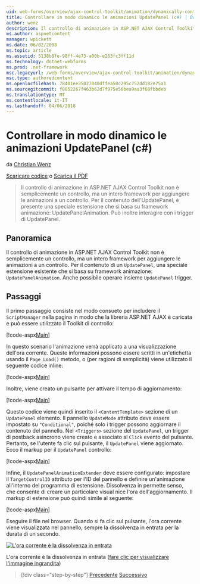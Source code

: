 ```yaml
---
uid: web-forms/overview/ajax-control-toolkit/animation/dynamically-controlling-updatepanel-animations-cs
title: Controllare in modo dinamico le animazioni UpdatePanel (c#) | Documenti Microsoft
author: wenz
description: Il controllo di animazione in ASP.NET AJAX Control Toolkit non è semplicemente un controllo, ma un intero framework per aggiungere le animazioni a un controllo. Per il contenuto di un...
ms.author: aspnetcontent
manager: wpickett
ms.date: 06/02/2008
ms.topic: article
ms.assetid: 5138b8fe-98ff-4e73-a00b-e263fc3ff11d
ms.technology: dotnet-webforms
ms.prod: .net-framework
msc.legacyurl: /web-forms/overview/ajax-control-toolkit/animation/dynamically-controlling-updatepanel-animations-cs
msc.type: authoredcontent
ms.openlocfilehash: 78401ee35027040dffea50c295c752dd182e75a1
ms.sourcegitcommit: f8852267f463b62d7f975e56bea9aa3f68fbbdeb
ms.translationtype: MT
ms.contentlocale: it-IT
ms.lasthandoff: 04/06/2018
---
```

<a name="dynamically-controlling-updatepanel-animations-c"></a>Controllare in modo dinamico le animazioni UpdatePanel (c#)
====================
da [Christian Wenz](https://github.com/wenz)

[Scaricare codice](http://download.microsoft.com/download/9/3/f/93f8daea-bebd-4821-833b-95205389c7d0/UpdatePanelAnimation2.cs.zip) o [Scarica il PDF](http://download.microsoft.com/download/b/6/a/b6ae89ee-df69-4c87-9bfb-ad1eb2b23373/updatepanelanimation2CS.pdf)

> Il controllo di animazione in ASP.NET AJAX Control Toolkit non è semplicemente un controllo, ma un intero framework per aggiungere le animazioni a un controllo. Per il contenuto dell'UpdatePanel, è presente una speciale estensione che si basa su framework animazione: UpdatePanelAnimation. Può inoltre interagire con i trigger di UpdatePanel.


## <a name="overview"></a>Panoramica

Il controllo di animazione in ASP.NET AJAX Control Toolkit non è semplicemente un controllo, ma un intero framework per aggiungere le animazioni a un controllo. Per il contenuto di un `UpdatePanel`, una speciale estensione esistente che si basa su framework animazione: `UpdatePanelAnimation`. Anche possibile operare insieme `UpdatePanel` trigger.

## <a name="steps"></a>Passaggi

Il primo passaggio consiste nel modo consueto per includere il `ScriptManager` nella pagina in modo che la libreria ASP.NET AJAX è caricata e può essere utilizzato il Toolkit di controllo:


[!code-aspx[Main](dynamically-controlling-updatepanel-animations-cs/samples/sample1.aspx)]

In questo scenario l'animazione verrà applicato a una visualizzazione dell'ora corrente. Queste informazioni possono essere scritti in un'etichetta usando il `Page_Load()` metodo, o (per ragioni di semplicità) viene utilizzato il seguente codice inline:


[!code-aspx[Main](dynamically-controlling-updatepanel-animations-cs/samples/sample2.aspx)]

Inoltre, viene creato un pulsante per attivare il tempo di aggiornamento:


[!code-aspx[Main](dynamically-controlling-updatepanel-animations-cs/samples/sample3.aspx)]

Questo codice viene quindi inserito il `<ContentTemplate>` sezione di un `UpdatePanel` elemento. Il pannello `UpdateMode` attributo deve essere impostato su `"Conditional"`, poiché solo i trigger possono aggiornare il contenuto del pannello. Nel `<Triggers>` sezione del `UpdatePanel`, un trigger di postback asincrono viene creato e associato al `Click` evento del pulsante. Pertanto, se l'utente fa clic sul pulsante, il `UpdatePanel` viene aggiornato. Ecco il markup per il `UpdatePanel` controllo:


[!code-aspx[Main](dynamically-controlling-updatepanel-animations-cs/samples/sample4.aspx)]

Infine, il `UpdatePanelAnimationExtender` deve essere configurato: impostare il `TargetControlID` attributo per l'ID del pannello e definire un'animazione all'interno del programma di estensione. Dissolvenza in permette senso, che consente di creare un particolare visual nice l'ora dell'aggiornamento. Il markup di estensione può quindi simile al seguente:


[!code-aspx[Main](dynamically-controlling-updatepanel-animations-cs/samples/sample5.aspx)]

Eseguire il file nel browser. Quando si fa clic sul pulsante, l'ora corrente viene visualizzata nel pannello, sempre la dissolvenza in entrata per la durata di un secondo.


[![L'ora corrente è la dissolvenza in entrata](dynamically-controlling-updatepanel-animations-cs/_static/image2.png)](dynamically-controlling-updatepanel-animations-cs/_static/image1.png)

L'ora corrente è la dissolvenza in entrata ([fare clic per visualizzare l'immagine ingrandita](dynamically-controlling-updatepanel-animations-cs/_static/image3.png))

> [!div class="step-by-step"]
> [Precedente](animating-an-updatepanel-control-cs.md)
> [Successivo](adding-animation-to-a-control-vb.md)
